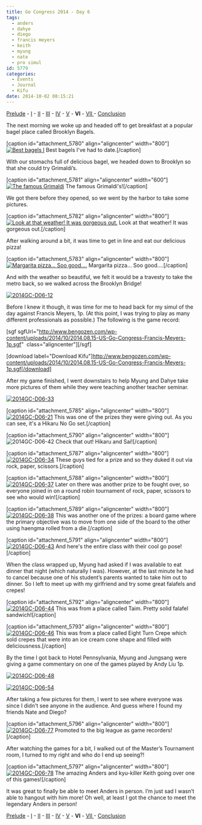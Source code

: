 ```yaml
---
title: Go Congress 2014 - Day 6
tags:
  - anders
  - dahye
  - diego
  - francis meyers
  - keith
  - myung
  - nate
  - pro simul
id: 5779
categories:
  - Events
  - Journal
  - Kifu
date: 2014-10-02 08:15:21
---
```


[Prelude](http://www.bengozen.com/go-congress-2014-prelude/ "Go Congress 2014 — Prelude") - [I](http://www.bengozen.com/go-congress-2014-day-1/ "Go Congress 2014 — Day 1") - [II](http://www.bengozen.com/go-congress-2014-day-2/ "Go Congress 2014 — Day 2") - [III](http://www.bengozen.com/go-congress-2014-day-3/ "Go Congress 2014 — Day 3") - [IV](http://www.bengozen.com/go-congress-2014-day-4/ "Go Congress 2014 — Day 4") - [V](http://www.bengozen.com/go-congress-2014-day-5/ "Go Congress 2014 — Day 5") - **VI** - [VII ](http://www.bengozen.com/go-congress-2014-day-7/ "Go Congress 2014 — Day 7")- [Conclusion](http://www.bengozen.com/go-congress-2014-conclusion/ "Go Congress 2014 — Conclusion")

The next morning we woke up and headed off to get breakfast at a popular bagel place called Brooklyn Bagels.

[caption id="attachment_5780" align="aligncenter" width="800"][![Best bagels I](http://www.bengozen.com/wp-content/uploads/2014/10/2014GC-D06-01.jpg)](http://www.bengozen.com/wp-content/uploads/2014/10/2014GC-D06-01.jpg) Best bagels I've had to date.[/caption]

<!--more-->

With our stomachs full of delicious bagel, we headed down to Brooklyn so that she could try Grimaldi’s.

[caption id="attachment_5781" align="aligncenter" width="600"][![The famous Grimaldi](http://www.bengozen.com/wp-content/uploads/2014/10/2014GC-D06-02.jpg)](http://www.bengozen.com/wp-content/uploads/2014/10/2014GC-D06-02.jpg) The famous Grimaldi's![/caption]

We got there before they opened, so we went by the harbor to take some pictures.

[caption id="attachment_5782" align="aligncenter" width="800"][![Look at that weather! It was gorgeous out.](http://www.bengozen.com/wp-content/uploads/2014/10/2014GC-D06-03.jpg)](http://www.bengozen.com/wp-content/uploads/2014/10/2014GC-D06-03.jpg) Look at that weather! It was gorgeous out.[/caption]

After walking around a bit, it was time to get in line and eat our delicious pizza!

[caption id="attachment_5783" align="aligncenter" width="800"][![Margarita pizza... Soo good....](http://www.bengozen.com/wp-content/uploads/2014/10/2014GC-D06-10.jpg)](http://www.bengozen.com/wp-content/uploads/2014/10/2014GC-D06-10.jpg) Margarita pizza... Soo good....[/caption]

And with the weather so beautiful, we felt it would be a travesty to take the metro back, so we walked across the Brooklyn Bridge!

[![2014GC-D06-12](http://www.bengozen.com/wp-content/uploads/2014/10/2014GC-D06-12.jpg)](http://www.bengozen.com/wp-content/uploads/2014/10/2014GC-D06-12.jpg)

Before I knew it though, it was time for me to head back for my simul of the day against Francis Meyers, 1p. (At this point, I was trying to play as many different professionals as possible.) The following is the game record:

[sgf sgfUrl="http://www.bengozen.com/wp-content/uploads/2014/10/2014.08.15-US-Go-Congress-Francis-Meyers-1p.sgf"  class="aligncenter"][/sgf]

[download label="Download Kifu"]http://www.bengozen.com/wp-content/uploads/2014/10/2014.08.15-US-Go-Congress-Francis-Meyers-1p.sgf[/download]

After my game finished, I went downstairs to help Myung and Dahye take more pictures of them while they were teaching another teacher seminar.

[![2014GC-D06-33](http://www.bengozen.com/wp-content/uploads/2014/10/2014GC-D06-33.jpg)](http://www.bengozen.com/wp-content/uploads/2014/10/2014GC-D06-33.jpg)

[caption id="attachment_5785" align="aligncenter" width="800"][![2014GC-D06-21](http://www.bengozen.com/wp-content/uploads/2014/10/2014GC-D06-21.jpg)](http://www.bengozen.com/wp-content/uploads/2014/10/2014GC-D06-21.jpg) This was one of the prizes they were giving out. As you can see, it's a Hikaru No Go set.[/caption]

[caption id="attachment_5790" align="aligncenter" width="800"]![2014GC-D06-42](http://www.bengozen.com/wp-content/uploads/2014/10/2014GC-D06-42.jpg) Check that out! Hikaru and Sai![/caption]

[caption id="attachment_5787" align="aligncenter" width="800"][![2014GC-D06-34](http://www.bengozen.com/wp-content/uploads/2014/10/2014GC-D06-34.jpg)](http://www.bengozen.com/wp-content/uploads/2014/10/2014GC-D06-34.jpg) These guys tied for a prize and so they duked it out via rock, paper, scissors.[/caption]

[caption id="attachment_5788" align="aligncenter" width="800"][![2014GC-D06-37](http://www.bengozen.com/wp-content/uploads/2014/10/2014GC-D06-37.jpg)](http://www.bengozen.com/wp-content/uploads/2014/10/2014GC-D06-37.jpg) Later on there was another prize to be fought over, so everyone joined in on a round robin tournament of rock, paper, scissors to see who would win![/caption]

[caption id="attachment_5789" align="aligncenter" width="800"][![2014GC-D06-38](http://www.bengozen.com/wp-content/uploads/2014/10/2014GC-D06-38.jpg)](http://www.bengozen.com/wp-content/uploads/2014/10/2014GC-D06-38.jpg) This was another one of the prizes: a board game where the primary objective was to move from one side of the board to the other using haengma rolled from a die.[/caption]

[caption id="attachment_5791" align="aligncenter" width="800"][![2014GC-D06-43](http://www.bengozen.com/wp-content/uploads/2014/10/2014GC-D06-43.jpg)](http://www.bengozen.com/wp-content/uploads/2014/10/2014GC-D06-43.jpg) And here's the entire class with their cool go pose![/caption]

When the class wrapped up, Myung had asked if I was available to eat dinner that night (which naturally I was). However, at the last minute he had to cancel because one of his student’s parents wanted to take him out to dinner. So I left to meet up with my girlfriend and try some great falafels and crepes!

[caption id="attachment_5792" align="aligncenter" width="800"][![2014GC-D06-44](http://www.bengozen.com/wp-content/uploads/2014/10/2014GC-D06-44.jpg)](http://www.bengozen.com/wp-content/uploads/2014/10/2014GC-D06-44.jpg) This was from a place called Taim. Pretty solid falafel sandwich![/caption]

[caption id="attachment_5793" align="aligncenter" width="800"][![2014GC-D06-46](http://www.bengozen.com/wp-content/uploads/2014/10/2014GC-D06-46.jpg)](http://www.bengozen.com/wp-content/uploads/2014/10/2014GC-D06-46.jpg) This was from a place called Eight Turn Crepe which sold crepes that were into an ice cream cone shape and filled with deliciousness.[/caption]

By the time I got back to Hotel Pennsylvania, Myung and Jungsang were giving a game commentary on one of the games played by Andy Liu 1p.

[![2014GC-D06-48](http://www.bengozen.com/wp-content/uploads/2014/10/2014GC-D06-48.jpg)](http://www.bengozen.com/wp-content/uploads/2014/10/2014GC-D06-48.jpg)

[![2014GC-D06-54](http://www.bengozen.com/wp-content/uploads/2014/10/2014GC-D06-54.jpg)](http://www.bengozen.com/wp-content/uploads/2014/10/2014GC-D06-54.jpg)

After taking a few pictures for them, I went to see where everyone was since I didn't see anyone in the audience. And guess where I found my friends Nate and Diego?

[caption id="attachment_5796" align="aligncenter" width="800"][![2014GC-D06-77](http://www.bengozen.com/wp-content/uploads/2014/10/2014GC-D06-77.jpg)](http://www.bengozen.com/wp-content/uploads/2014/10/2014GC-D06-77.jpg) Promoted to the big league as game recorders![/caption]

After watching the games for a bit, I walked out of the Master’s Tournament room, I turned to my right and who do I end up seeing?!

[caption id="attachment_5797" align="aligncenter" width="800"][![2014GC-D06-78](http://www.bengozen.com/wp-content/uploads/2014/10/2014GC-D06-78.jpg)](http://www.bengozen.com/wp-content/uploads/2014/10/2014GC-D06-78.jpg) The amazing Anders and kyu-killer Keith going over one of this games![/caption]

It was great to finally be able to meet Anders in person. I’m just sad I wasn’t able to hangout with him more! Oh well, at least I got the chance to meet the legendary Anders in person!

[Prelude](http://www.bengozen.com/go-congress-2014-prelude/ "Go Congress 2014 — Prelude") - [I](http://www.bengozen.com/go-congress-2014-day-1/ "Go Congress 2014 — Day 1") - [II](http://www.bengozen.com/go-congress-2014-day-2/ "Go Congress 2014 — Day 2") - [III](http://www.bengozen.com/go-congress-2014-day-3/ "Go Congress 2014 — Day 3") - [IV](http://www.bengozen.com/go-congress-2014-day-4/ "Go Congress 2014 — Day 4") - [V](http://www.bengozen.com/go-congress-2014-day-5/ "Go Congress 2014 — Day 5") - **VI** - [VII ](http://www.bengozen.com/go-congress-2014-day-7/ "Go Congress 2014 — Day 7")- [Conclusion](http://www.bengozen.com/go-congress-2014-conclusion/ "Go Congress 2014 — Conclusion")